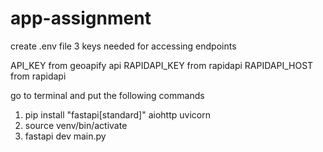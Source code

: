# app-assignment

create .env file
3 keys needed for accessing endpoints

API_KEY from geoapify api
RAPIDAPI_KEY  from rapidapi
RAPIDAPI_HOST from rapidapi

go to terminal and put the following commands

1. pip install "fastapi[standard]" aiohttp uvicorn 
2. source venv/bin/activate
3. fastapi dev main.py